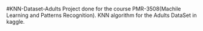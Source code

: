 #KNN-Dataset-Adults
Project done for the course PMR-3508(Machile Learning and Patterns Recognition). KNN algorithm for the Adults DataSet in kaggle.